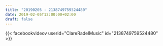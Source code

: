 ```yaml
---
title: "20190205 - 2138749759524480"
date: 2019-02-05T12:00:00+02:00
draft: false
---
```


{{< facebookvideov userid="ClareRadelMusic" id="2138749759524480" >}}